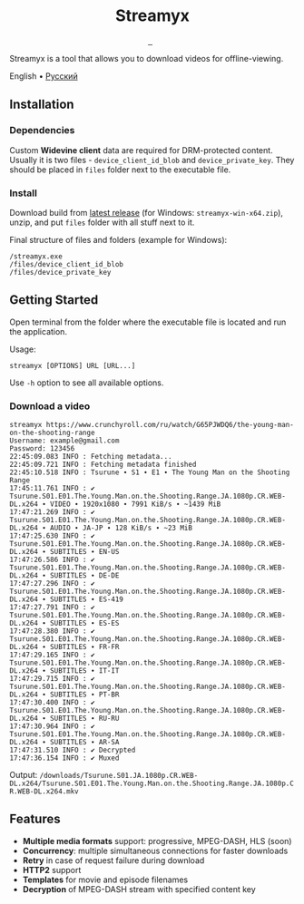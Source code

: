 <p align="center">
  <h1 align="center">Streamyx</h1>
</p>

<p align="center">
  <a aria-label="Join Discord community" href="https://discord.gg/fHMgAgc7gU">
    <img alt="" src="https://img.shields.io/badge/Discord-server-black?style=flat&logo=Discord&logoColor=white">
  </a>
  <a aria-label="Join Telegram community" href="https://t.me/streamyxtalks">
    <img alt="" src="https://img.shields.io/badge/Telegram-chat-black?style=flat&logo=Telegram&logoColor=white">
  </a>
  <img alt="" src="https://img.shields.io/github/v/release/vitalygashkov/streamyx?style=flat&color=black">
  <img alt="" src="https://img.shields.io/github/downloads/vitalygashkov/streamyx/latest/total?style=flat&color=black">
  <img alt="" src="https://img.shields.io/github/downloads/vitalygashkov/streamyx/total?style=flat&color=black">
</p>

Streamyx is a tool that allows you to download videos for offline-viewing.

<div align="left">
  <span>English</span> •
  <a href="https://github.com/vitalygashkov/streamyx/tree/main/docs/README.ru.md">Pусский</a>
</div>

## Installation

### Dependencies

Custom **Widevine client** data are required for DRM-protected content. Usually it is two files - `device_client_id_blob` and `device_private_key`. They should be placed in `files` folder next to the executable file.

### Install

Download build from [latest release](https://github.com/vitalygashkov/streamyx/releases/latest) (for Windows: `streamyx-win-x64.zip`), unzip, and put `files` folder with all stuff next to it.

Final structure of files and folders (example for Windows):

```
/streamyx.exe
/files/device_client_id_blob
/files/device_private_key
```

## Getting Started

Open terminal from the folder where the executable file is located and run the application.

Usage:

```shell
streamyx [OPTIONS] URL [URL...]
```

Use `-h` option to see all available options.

### Download a video

```shell
streamyx https://www.crunchyroll.com/ru/watch/G65PJWDQ6/the-young-man-on-the-shooting-range
Username: example@gmail.com
Password: 123456
22:45:09.083 INFO : Fetching metadata...
22:45:09.721 INFO : Fetching metadata finished
22:45:10.518 INFO : Tsurune ∙ S1 ∙ E1 ∙ The Young Man on the Shooting Range
17:45:11.761 INFO : ✔ Tsurune.S01.E01.The.Young.Man.on.the.Shooting.Range.JA.1080p.CR.WEB-DL.x264 ∙ VIDEO ∙ 1920x1080 ∙ 7991 KiB/s ∙ ~1439 MiB
17:47:21.269 INFO : ✔ Tsurune.S01.E01.The.Young.Man.on.the.Shooting.Range.JA.1080p.CR.WEB-DL.x264 ∙ AUDIO ∙ JA-JP ∙ 128 KiB/s ∙ ~23 MiB
17:47:25.630 INFO : ✔ Tsurune.S01.E01.The.Young.Man.on.the.Shooting.Range.JA.1080p.CR.WEB-DL.x264 ∙ SUBTITLES ∙ EN-US
17:47:26.586 INFO : ✔ Tsurune.S01.E01.The.Young.Man.on.the.Shooting.Range.JA.1080p.CR.WEB-DL.x264 ∙ SUBTITLES ∙ DE-DE
17:47:27.296 INFO : ✔ Tsurune.S01.E01.The.Young.Man.on.the.Shooting.Range.JA.1080p.CR.WEB-DL.x264 ∙ SUBTITLES ∙ ES-419
17:47:27.791 INFO : ✔ Tsurune.S01.E01.The.Young.Man.on.the.Shooting.Range.JA.1080p.CR.WEB-DL.x264 ∙ SUBTITLES ∙ ES-ES
17:47:28.380 INFO : ✔ Tsurune.S01.E01.The.Young.Man.on.the.Shooting.Range.JA.1080p.CR.WEB-DL.x264 ∙ SUBTITLES ∙ FR-FR
17:47:29.165 INFO : ✔ Tsurune.S01.E01.The.Young.Man.on.the.Shooting.Range.JA.1080p.CR.WEB-DL.x264 ∙ SUBTITLES ∙ IT-IT
17:47:29.715 INFO : ✔ Tsurune.S01.E01.The.Young.Man.on.the.Shooting.Range.JA.1080p.CR.WEB-DL.x264 ∙ SUBTITLES ∙ PT-BR
17:47:30.400 INFO : ✔ Tsurune.S01.E01.The.Young.Man.on.the.Shooting.Range.JA.1080p.CR.WEB-DL.x264 ∙ SUBTITLES ∙ RU-RU
17:47:30.964 INFO : ✔ Tsurune.S01.E01.The.Young.Man.on.the.Shooting.Range.JA.1080p.CR.WEB-DL.x264 ∙ SUBTITLES ∙ AR-SA
17:47:31.510 INFO : ✔ Decrypted
17:47:36.154 INFO : ✔ Muxed
```

Output: `/downloads/Tsurune.S01.JA.1080p.CR.WEB-DL.x264/Tsurune.S01.E01.The.Young.Man.on.the.Shooting.Range.JA.1080p.CR.WEB-DL.x264.mkv`

## Features

- **Multiple media formats** support: progressive, MPEG-DASH, HLS (soon)
- **Concurrency**: multiple simultaneous connections for faster downloads
- **Retry** in case of request failure during download
- **HTTP2** support
- **Templates** for movie and episode filenames
- **Decryption** of MPEG-DASH stream with specified content key
